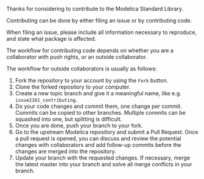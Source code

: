 Thanks for considering to contribute to the Modelica Standard Library.

Contributing can be done by either filing an issue or by contributing code.

When filing an issue, please include all information necessary to reproduce,
and state what package is affected.

The workflow for contributing code depends on whether you are a collaborator 
with push rights, or an outside collaborator.

The workflow for outside collaborators is usually as follows:
1. Fork the repository to your account by using the `Fork` button. 
2. Clone the forked repository to your computer.
3. Create a new topic branch and give it a meaningful name, 
   like e.g. `issue2161_contributing`.
4. Do your code changes and commit them, one change per commit. 
   Commits can be copied to other branches. 
   Multiple commits can be squashed into one, but splitting is difficult.
5. Once you are done, push your branch to your fork.
6. Go to the upstream Modelica repository and submit a Pull Request.
   Once a pull request is opened, you can discuss and review the potential 
   changes with collaborators and add follow-up commits before the changes are 
   merged into the repository.
7. Update your branch with the requested changes. If necessary, merge the latest
   master into your branch and solve all merge conflicts in your branch.
   